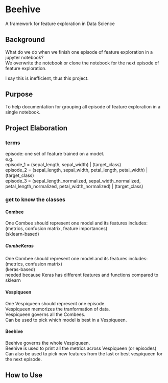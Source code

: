 # Beehive
A framework for feature exploration in Data Science

## Background
What do we do when we finish one episode of feature exploration in a jupyter notebook?  
We overwrite the notebook or clone the notebook for the next episode of feature exploration.  
  
I say this is inefficient, thus this project.  
  
## Purpose
To help documentation for grouping all episode of feature exploration in a single notebook.  

## Project Elaboration
### terms
episode: one set of feature trained on a model.  
e.g.  
episode_1 = (sepal_length, sepal_width) | (target_class)  
episode_2 = (sepal_length, sepal_width, petal_length, petal_width) | (target_class)  
episode_3 = (sepal_length_normalized, sepal_width_normalized, petal_length_normalized, petal_width_normalized) | (target_class)  

### get to know the classes
#### Combee
One Combee should represent one model and its features includes: (metrics, confusion matrix, feature importances)  
(sklearn-based)  

##### CombeKeras
One Combee should represent one model and its features includes: (metrics, confusion matrix)  
(keras-based)  
needed because Keras has different features and functions compared to sklearn  

#### Vespiqueen
One Vespiqueen should represent one episode.   
Vespiqueen memorizes the tranformation of data.    
Vespiqueen governs all the Combees.  
Can be used to pick which model is best in a Vespiqueen.

#### Beehive
Beehive governs the whole Vespiqueen.  
Beehive is used to print all the metrics across Vespiqueen (or episodes)  
Can also be used to pick new features from the last or best vespiqueen for the next episode.   

## How to Use
